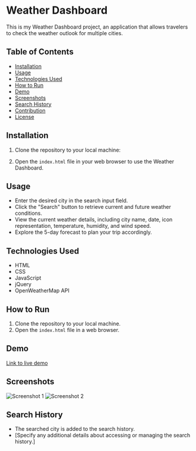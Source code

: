 # Weather Dashboard

This is my Weather Dashboard project, an application that allows travelers to check the weather outlook for multiple cities.

## Table of Contents

- [Installation](#installation)
- [Usage](#usage)
- [Technologies Used](#technologies-used)
- [How to Run](#how-to-run)
- [Demo](#demo)
- [Screenshots](#screenshots)
- [Search History](#search-history)
- [Contribution](#contribution)
- [License](#license)

## Installation

1. Clone the repository to your local machine:

2. Open the `index.html` file in your web browser to use the Weather Dashboard.

## Usage

- Enter the desired city in the search input field.
- Click the "Search" button to retrieve current and future weather conditions.
- View the current weather details, including city name, date, icon representation, temperature, humidity, and wind speed.
- Explore the 5-day forecast to plan your trip accordingly.

## Technologies Used

- HTML
- CSS
- JavaScript
- jQuery
- OpenWeatherMap API

## How to Run

1. Clone the repository to your local machine.
2. Open the `index.html` file in a web browser.

## Demo

[Link to live demo]()

## Screenshots

![Screenshot 1](./path/to/screenshot1.png)
![Screenshot 2](./path/to/screenshot2.png)

## Search History

- The searched city is added to the search history.
- [Specify any additional details about accessing or managing the search history.]


